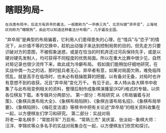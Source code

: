 # 瞎眼狗局-

    在兵类布局中，后走方有弃卒的着法，一般都称为“一卒换三先”、北京叫做“弃卒变”，上海地区则称为“瞎眼狗”，由此可以知道这种着法分布极广，几乎遍及全国。
   “弃卒局”是典型的布局骗着，它利用人们患得患失的心理，在“惜兵”与“恋子”的情况下，从价值不等的交换中，趁机出动强子来达到控制局势的目的。但先走方只要识破对方的意图，不被假象迷惑，或是在恰当的时机弃还过河兵保持先手，或是以硬对硬先发制人，均可获得不同程度的优势局面。所以在重大比赛中很少见，自然对局记录也很少流传下来，故此成为冷僻布局。
    假如我们能稍加仔细地研究，在实战中偶一为之的话，那时挺兵者无心，弃卒者有意，如果对局面欠熟，难免临阵慌乱，就是高手在临场时，也未必有稳操胜算的把握。以有备对无备，对局时也许有意想不到的收获。况且“弃卒局”变化万千。
    有见于此，本人特从各大棋书中收集了与此布局变例相关的资料，整理后制作成象棋演播室(XQF)格式的专辑，以供各位棋友下载。本专辑共分两部分。
第一部分：布局研究
    从《布局骗着与对策》、《象棋兵类布局大全》、《象棋布局陷阱》、《象棋古谱布局名招》、《象棋布局举要》、《象棋陷阱》、《梅花变法谱》等棋书中把有关论述“弃卒局”的相关资料收集在一起，以方便棋友们学习和研究。
第二部分：实战对局   
    将老一辈名棋手：“常胜将军” 万启有、“常熟三杰” 吴庆富、张淡如···象棋大师：汪洋、李锦欢等众多名手的实战对局集合在一起，以方便棋友们欣赏和探讨。
